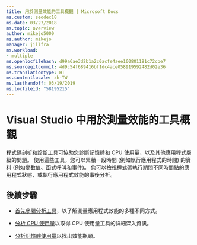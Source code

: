 ```yaml
---
title: 用於測量效能的工具概觀 | Microsoft Docs
ms.custom: seodec18
ms.date: 03/27/2018
ms.topic: overview
author: mikejo5000
ms.author: mikejo
manager: jillfra
ms.workload:
- multiple
ms.openlocfilehash: d99a6ae3d2b1a2c0acfe4aee160801181c72cbe7
ms.sourcegitcommit: 4d9c54f689416bf1dc4ace058919592482d02e36
ms.translationtype: HT
ms.contentlocale: zh-TW
ms.lasthandoff: 03/19/2019
ms.locfileid: "58195215"
---
```

# <a name="overview-of-tools-for-measuring-performance-in-visual-studio"></a>Visual Studio 中用於測量效能的工具概觀

程式碼剖析和診斷工具可協助您診斷記憶體和 CPU 使用量，以及其他應用程式層級的問題。 使用這些工具，您可以累積一段時間 (例如執行應用程式的時間) 的資料 (例如變數值、函式呼叫和事件)。 您可以檢視程式碼執行期間不同時間點的應用程式狀態，或執行應用程式效能的事後分析。

## <a name="next-steps"></a>後續步驟

* [首先參閱分析工具](../profiling/profiling-feature-tour.md)，以了解測量應用程式效能的多種不同方式。

* [分析 CPU 使用量](../profiling/cpu-usage.md)以取得 CPU 使用量工具的詳細深入資訊。

* [分析記憶體使用量](../profiling/memory-usage.md)以找出效能瓶頸。
